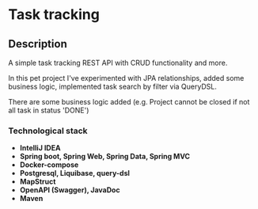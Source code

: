 # Task tracking
## Description
A simple task tracking REST API with CRUD functionality and more.

In this pet project I've experimented with JPA relationships, added some business logic,
implemented task search by filter via QueryDSL.

There are some business logic added (e.g. Project cannot be closed if not all task in status 'DONE')

### Technological stack
- **IntelliJ IDEA**
- **Spring boot, Spring Web, Spring Data, Spring MVC**
- **Docker-compose**
- **Postgresql, Liquibase, query-dsl**
- **MapStruct**
- **OpenAPI (Swagger), JavaDoc** 
- **Maven**

